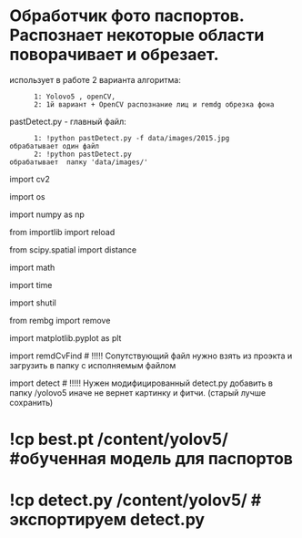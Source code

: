 # Обработчик фото паспортов. Распознает некоторые области поворачивает и обрезает.

использует в работе 2 варианта алгоритма:

          1: Yolovo5 , openCV, 
          2: 1й вариант + OpenCV распознание лиц и remdg обрезка фона
          
 pastDetect.py - главный файл:
 
          1: !python pastDetect.py -f data/images/2015.jpg     обрабатывает один файл 
          2: !python pastDetect.py                             обрабатывает  папку 'data/images/'  



import cv2 

import os

import numpy as np

from importlib import reload 

from scipy.spatial import distance

import math

import time

import shutil

from rembg import remove

import matplotlib.pyplot as plt

import remdCvFind  # !!!!! Сопутствующий файл нужно взять из проэкта и загрузить в папку с исполняемым файлом

import detect      # !!!!! Нужен модифицированный detect.py  добавить в папку /yolovo5  иначе не вернет картинку и фитчи. (старый лучше сохранить)


# !cp best.pt /content/yolov5/  #обученная модель для паспортов
# !cp detect.py /content/yolov5/   #  экспортируем detect.py
